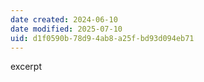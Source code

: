 ```yaml
---
date created: 2024-06-10
date modified: 2025-07-10
uid: d1f0590b-78d9-4ab8-a25f-bd93d094eb71
---
```


excerpt

<!-- more -->

